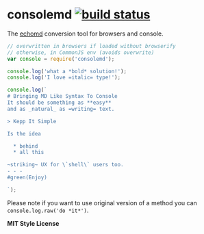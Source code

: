 # consolemd [![build status](https://travis-ci.org/WebReflection/consolemd.svg)](https://travis-ci.org/WebReflection/consolemd)
The [echomd](https://github.com/WebReflection/echomd) conversion tool for browsers and console.

```js
// overwritten in browsers if loaded without browserify
// otherwise, in CommonJS env (avoids overwrite)
var console = require('consolemd');

console.log('what a *bold* solution!');
console.log('I love =italic= type!');

console.log(`
# Bringing MD Like Syntax To Console
It should be something as **easy**
and as _natural_ as =writing= text.

> Kepp It Simple

Is the idea

  * behind
  * all this

~striking~ UX for \`shell\` users too.
- - -
#green(Enjoy)

`);
```

Please note if you want to use original version of a method you can `console.log.raw('do *it*')`.

**MIT Style License**
